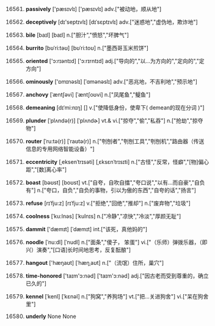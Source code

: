 16561. **passively**
['pæsɪvlɪ]  ['pæsɪvlɪ]
adv.["被动地，顺从地"]  

16562. **deceptively**
[dɪ'septɪvlɪ]  [dɪˈsɛptɪvlɪ]
adv.["迷惑地","虚伪地，欺诈地"]  

16563. **bile**
[baɪl]  [baɪl]
n.["胆汁","愤怒","坏脾气"]  

16564. **burrito**
[bʊˈri:təʊ]  [bʊˈri:toʊ]
n.["墨西哥玉米煎饼"]  

16565. **oriented**
['ɔ:rɪəntɪd]  ['ɔ:rɪrntɪd]
adj.["导向的","以…为方向的","定向的","定方向"]  

16566. **ominously**
['ɒmɪnəslɪ]  [ˈɑmənəslɪ]
adv.["恶兆地，不吉利地","预示地"]  

16567. **anchovy**
[ˈæntʃəvi]  [ˈæntʃoʊvi]
n.["凤尾鱼","鳀鱼"]  

16568. **demeaning**
[dɪˈmi:nɪŋ]  []
v.["使降低身份，使卑下( demean的现在分词 )"]  

16569. **plunder**
[ˈplʌndə(r)]  [ˈplʌndɚ]
vt.& vi.["掠夺","偷","私吞"]  n.["抢劫","掠夺物"]  

16570. **router**
[ˈru:tə(r)]  [ˈraʊtə(r)]
n.["刳刨者","刳刨工具","刳刨机","路由器（传送信息的专用网络智能设备）"]  

16571. **eccentricity**
[ˌeksenˈtrɪsəti]  [ˌɛksɛnˈtrɪsɪti]
n.["古怪","反常，怪癖","[物]偏心距","[数]离心率"]  

16572. **boast**
[bəʊst]  [boʊst]
vt.["自夸，自吹自擂","夸口说","以有…而自豪","自负有"]  n.["夸口，自负","自负的事物，引以为傲的东西","自夸的话","扬言"]  

16573. **refuse**
[rɪˈfju:z]  [rɪˈfju:z]
v.["拒绝","回绝","推却"]  n.["废弃物","垃圾"]  

16574. **coolness**
[ˈku:lnəs]  [ˈkulnɪs]
n.["冷静","凉快","冷淡","厚颜无耻"]  

16575. **dammit**
['dæmɪt]  [ˈdæmɪt]
int.["该死，真他妈的"]  

16576. **noodle**
[ˈnu:dl]  [ˈnudl]
n.["面条","傻子， 笨蛋"]  vi.["（乐师）弹拨乐器，（即兴）演奏","[口语]长时间地思考，反复酝酿"]  

16577. **hangout**
['hæŋaʊt]  [ˈhæŋˌaʊt]
n.["（流氓）住所，巢穴"]  

16578. **time-honored**
['taɪm'ɔ:nəd]  ['taɪm'ɔ:nəd]
adj.["因古老而受到尊重的，确立已久的"]  

16579. **kennel**
[ˈkenl]  [ˈkɛnəl]
n.["狗窝","养狗场"]  vt.["把…关进狗舍"]  vi.["呆在狗舍里"]  

16580. **underly**
None
None

